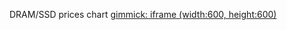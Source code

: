 DRAM/SSD prices chart
[gimmick: iframe (width:600, height:600)](https://plot.mhzed.com/#/https://mhzed.com/data/dram-prices-plot.json#c.staticPlot=true&c.responsive=true)

